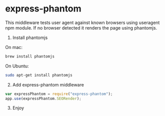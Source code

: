 express-phantom
===============

This middleware tests user agent against known browsers using useragent npm module. If no browser detected it renders the page using phantomjs.

1. Install phantomjs

On mac:
```sh
brew install phantomjs 
```

On Ubuntu:
```sh
sudo apt-get install phantomjs
```

2. Add express-phantom middleware

```javascript
var expressPhantom = require("express-phantom");
app.use(expressPhantom.SEORender);
```

3. Enjoy